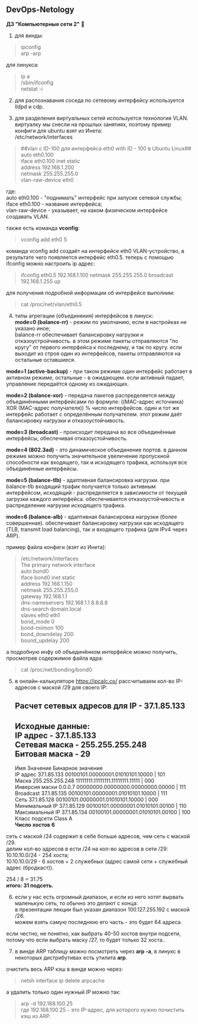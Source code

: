 ## DevOps-Netology
**ДЗ "Компьютерные сети 2"** :whale2:

1. для винды:  
>ipconfig  
>arp -arp  
  
для линукса:  
>ip a  
>/sbin/ifconfig  
>netstat -i  
  
2. для распознавания соседа по сетевому интерфейсу используется lldpd и cdp.  

3. для разделения виртуальных сетей используется технология VLAN.  
виртуалку мы снесли на прошлых занятиях, поэтому пример конфиги для ubuntu взят из Инета:  
/etc/network/interfaces  
>##vlan с ID-100 для интерфейса eth0 with ID - 100 в Ubuntu Linux##  
auto eth0.100  
iface eth0.100 inet static  
address 192.168.1.200  
netmask 255.255.255.0  
vlan-raw-device eth0  
  
где:  
auto eth0.100 - "поднимать" интерфейс при запуске сетевой службы;  
iface eth0.100 - название интерфейса;  
vlan-raw-device - указывает, на каком физическом интерфейсе создавать VLAN.  
  
также есть команда **vconfig**:  
>vconfig add eth0 5  
   
команда vconfig add создаёт на интерфейсе eth0 VLAN-устройство, в результате чего появляется интерфейс eth0.5. теперь с помощью ifconfig можно настроить ip адрес:  
>ifconfig eth0.5 192.168.1.100 netmask 255.255.255.0 broadcast 192.168.1.255 up  
  
для получения подробной информации об интерфейсе выполним:  
>cat /proc/net/vlan/eth0.5  
  
4. типы агрегации (объединения) интерфейсов в линуск:  
**mode=0 (balance-rr)** - режим по умолчанию, если в настройках не указано иное;  
balance-rr обеспечивает балансировку нагрузки и отказоустройчивость. в этом режиме пакеты отправляются "по кругу" от первого интерфейса к последнему, и так по кругу. если выходит из строя один из интерфейсов, пакеты отправляются на остальные оставшиеся.  
  
**mode=1 (active-backup)** - при таком режиме один интерфейс работает в активном режиме, остальные - в ожидающем. если активный падает, управление передаётся одному из ожидающих.  
  
**mode=2 (balance-xor)** - передача пакетов распределяется между объединёнными интерфейсами по формуле: ((MAC-адрес источника) XOR (MAC-адрес получателя)) % число интерфейсов. один и тот же интерфейс работает с определённым получателем. этот режим даёт балансировку нагрузки и отказоустойчивость.  
  
**mode=3 (broadcast)** - происходит передача во все объединённые интерфейсы, обеспечивая отказоустойчивость.  
  	
**mode=4 (802.3ad)** - это динамическое объединение портов. в данном режиме можно получить значительное увеличение пропускной способности как входящего, так и исходящего трафика, используя все объединённые интерфейсы.  
  
**mode=5 (balance-tlb)** - адаптивная балансировка нагрузки. при balance-tlb входящий трафик получается только активным интерфейсом, исходящий - распределяется в зависимости от текущей загрузки каждого интерфейса. обеспечивается отказоустойчивость и распределение нагрузки исходящего трафика.  
  
**mode=6 (balance-alb)** - адаптивная балансировка нагрузки (более совершенная).  обеспечивает балансировку нагрузки как исходящего (TLB, transmit load balancing), так и входящего трафика (для IPv4 через ARP).  
  
пример файла конфиги (взят из Инета):  
>/etc/network/interfaces  
	The primary network interface  
	auto bond0  
	iface bond0 inet static  
		address 192.168.1.150  
		netmask 255.255.255.0  
		gateway 192.168.1.1  
		dns-nameservers 192.168.1.1 8.8.8.8  
		dns-search domain.local  
			slaves eth0 eth1  
			bond_mode 0  
			bond-miimon 100  
			bond_downdelay 200  
			bound_updelay 200  
  
а подробную инфу об объединённом интерфейсе можно получить, просмотрев содержимое файла ядра:  
>cat /proc/net/bonding/bond0  
  
5. в онлайн-калькуляторе https://ipcalc.co/ рассчитываем кол-во IP-адресов с маской /29 для своего IP:  
	
	Расчет сетевых адресов для IP - 37.1.85.133  
	---------------------------  
	Исходные данные:  
	IP адрес - 37.1.85.133  
	Сетевая маска - 255.255.255.248  
	Битовая маска - 29  
	---------------------------  
	Имя				Значение			Бинарное значение  
	IP адрес		37.1.85.133			00100101.00000001.01010101.10000 | 101  
	Маска			255.255.255.248		11111111.11111111.11111111.11111 | 000  
	Инверсия маски	0.0.0.7				00000000.00000000.00000000.00000 | 111  
	Broadcast		37.1.85.135			00100101.00000001.01010101.10000 | 111  
	Сеть			37.1.85.128			00100101.00000001.01010101.10000 | 000  
	Минимальный IP	37.1.85.129			00100101.00000001.01010101.00100 | 110  
	Максимальный IP	37.1.85.134			00100101.00000001.01010101.00100 | 100  
	Класс подсети	Class A	  
	**Число хостов	6**	  
  
сеть с маской /24 содержит в себе больше адресов, чем сеть с маской /29.  
делим кол-во адресов в ести /24 на кол-во адресов в сети /29:
	10.10.10.0/24 - 254 хоста;  
	10.10.10.0/29 - 6 хостов + 2 служебных (адрес самой сети + служебный адрес (бродкаст)).  
  
254 / 8 = 31.75  
**итого: 31 подсеть.**  
  
6. если у нас есть огромный диапазон, и если из него хотят вырвать маленькую сеть, то обычно это делают с конца:  
в презентации лекции был указан диапазон 100.127.255.192 с маской /26.  
можем взять самую последнюю его часть - это будет 64 адреса.  
  
если честно, не понятно, как выбрать 40-50 хостов внутри подсети, потому что если 
выбрать маску /27, то будет только 32 хоста..  
  
7. в винде ARP таблицу можно посмотреть через **arp -a**, в линукс в некоторых дистрибутивах есть утилита **arp**.  
  
очистить весь ARP кэш в винде можно через:  
>netsh interface ip delete arpcache  
  
а удалить только один нужный IP можно так:  
>arp -d 192.168.100.25  
где 192.168.100.25 - это IP-адрес, для которого нужно почистить кэш из ARP.
